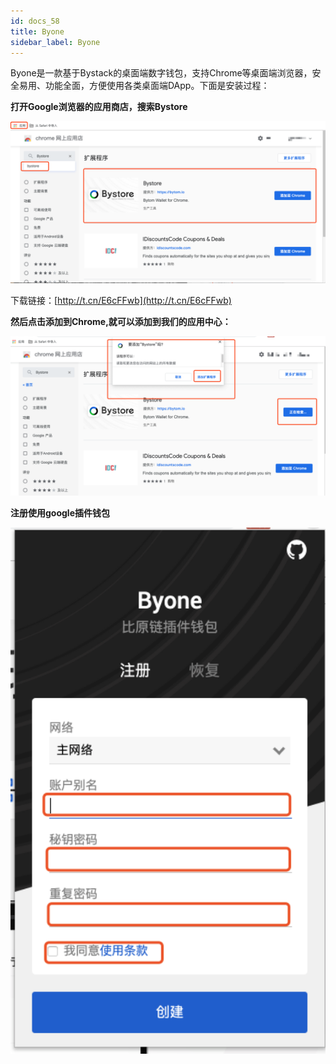 ```yaml
---
id: docs_58
title: Byone
sidebar_label: Byone
---
```


Byone是一款基于Bystack的桌面端数字钱包，支持Chrome等桌面端浏览器，安全易用、功能全面，方便使用各类桌面端DApp。下面是安装过程：

**打开Google浏览器的应用商店，搜索Bystore**

![image.png](./img/44.png)

下载链接：[http://t.cn/E6cFFwb](http://t.cn/E6cFFwb)


**然后点击添加到Chrome,就可以添加到我们的应用中心：**

![image.png](./img/45.png)


**注册使用google插件钱包**

![image.png](./img/46.png)



